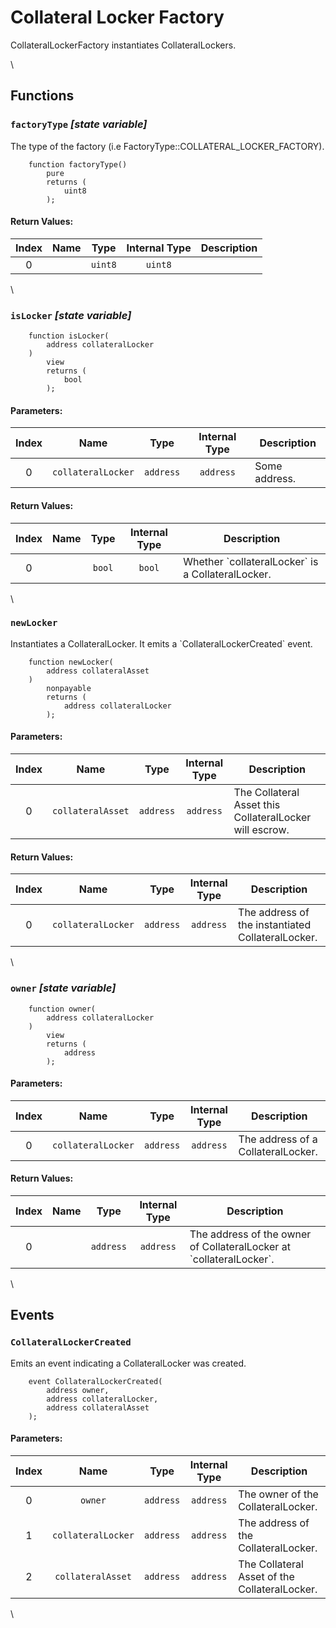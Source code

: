 # Collateral Locker Factory

CollateralLockerFactory instantiates CollateralLockers.

\


## Functions

### `factoryType` _\[state variable]_

The type of the factory (i.e FactoryType::COLLATERAL\_LOCKER\_FACTORY).

```solidity
    function factoryType()
        pure
        returns (
            uint8
        );
```

#### Return Values:

| Index | Name |   Type  | Internal Type | Description |
| :---: | :--: | :-----: | :-----------: | ----------- |
|   0   |      | `uint8` |    `uint8`    |             |

\


### `isLocker` _\[state variable]_

```solidity
    function isLocker(
        address collateralLocker
    )
        view
        returns (
            bool
        );
```

#### Parameters:

| Index |        Name        |    Type   | Internal Type | Description   |
| :---: | :----------------: | :-------: | :-----------: | ------------- |
|   0   | `collateralLocker` | `address` |   `address`   | Some address. |

#### Return Values:

| Index | Name |  Type  | Internal Type | Description                                         |
| :---: | :--: | :----: | :-----------: | --------------------------------------------------- |
|   0   |      | `bool` |     `bool`    | Whether \`collateralLocker\` is a CollateralLocker. |

\


### `newLocker`

Instantiates a CollateralLocker. It emits a \`CollateralLockerCreated\` event.

```solidity
    function newLocker(
        address collateralAsset
    )
        nonpayable
        returns (
            address collateralLocker
        );
```

#### Parameters:

| Index |        Name       |    Type   | Internal Type | Description                                             |
| :---: | :---------------: | :-------: | :-----------: | ------------------------------------------------------- |
|   0   | `collateralAsset` | `address` |   `address`   | The Collateral Asset this CollateralLocker will escrow. |

#### Return Values:

| Index |        Name        |    Type   | Internal Type | Description                                       |
| :---: | :----------------: | :-------: | :-----------: | ------------------------------------------------- |
|   0   | `collateralLocker` | `address` |   `address`   | The address of the instantiated CollateralLocker. |

\


### `owner` _\[state variable]_

```solidity
    function owner(
        address collateralLocker
    )
        view
        returns (
            address
        );
```

#### Parameters:

| Index |        Name        |    Type   | Internal Type | Description                        |
| :---: | :----------------: | :-------: | :-----------: | ---------------------------------- |
|   0   | `collateralLocker` | `address` |   `address`   | The address of a CollateralLocker. |

#### Return Values:

| Index | Name |    Type   | Internal Type | Description                                                           |
| :---: | :--: | :-------: | :-----------: | --------------------------------------------------------------------- |
|   0   |      | `address` |   `address`   | The address of the owner of CollateralLocker at \`collateralLocker\`. |

\


## Events

### `CollateralLockerCreated`

Emits an event indicating a CollateralLocker was created.

```solidity
    event CollateralLockerCreated(
        address owner,
        address collateralLocker,
        address collateralAsset
    );
```

#### Parameters:

| Index |        Name        |    Type   | Internal Type | Description                                   |
| :---: | :----------------: | :-------: | :-----------: | --------------------------------------------- |
|   0   |       `owner`      | `address` |   `address`   | The owner of the CollateralLocker.            |
|   1   | `collateralLocker` | `address` |   `address`   | The address of the CollateralLocker.          |
|   2   |  `collateralAsset` | `address` |   `address`   | The Collateral Asset of the CollateralLocker. |

\
